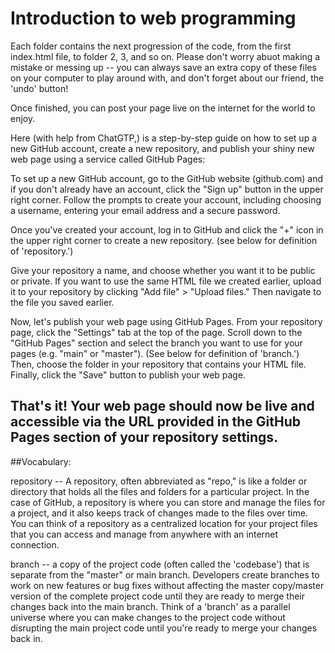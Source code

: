 # Introduction to web programming

Each folder contains the next progression of the code, from the first index.html file, to folder 2, 3, and so on. 
Please don't worry abuot making a mistake or messing up -- you can always save an extra copy of these files on your computer to play around with, and don't forget about our friend, the 'undo' button!

Once finished, you can post your page live on the internet for the world to enjoy.

Here (with help from ChatGTP,) is a step-by-step guide on how to set up a new GitHub account, create a new repository, and publish your shiny new web page using a service called GitHub Pages:

To set up a new GitHub account, go to the GitHub website (github.com) and if you don't already have an account, click the "Sign up" button in the upper right corner. Follow the prompts to create your account, including choosing a username, entering your email address and a secure password.

Once you've created your account, log in to GitHub and click the "+" icon in the upper right corner to create a new repository. (see below for definition of 'repository.')

Give your repository a name, and choose whether you want it to be public or private. If you want to use the same HTML file we created earlier, upload it to your repository by clicking "Add file" > "Upload files." Then navigate to the file you saved earlier.

Now, let's publish your web page using GitHub Pages. From your repository page, click the "Settings" tab at the top of the page. Scroll down to the "GitHub Pages" section and select the branch you want to use for your pages (e.g. "main" or "master"). (See below for definition of 'branch.') Then, choose the folder in your repository that contains your HTML file. Finally, click the "Save" button to publish your web page.

That's it! Your web page should now be live and accessible via the URL provided in the GitHub Pages section of your repository settings.
----------------------------

##Vocabulary:

repository -- A repository, often abbreviated as "repo," is like a folder or directory that holds all the files and folders for a particular project. In the case of GitHub, a repository is where you can store and manage the files for a project, and it also keeps track of changes made to the files over time. You can think of a repository as a centralized location for your project files that you can access and manage from anywhere with an internet connection.

branch -- a copy of the project code (often called the 'codebase') that is separate from the "master" or main branch. 
Developers create branches to work on new features or bug fixes without affecting the master copy/master version of the complete project code until they are ready to merge their changes back into the main branch. Think of a 'branch' as a parallel universe where you can make changes to the project code without disrupting the main project code until you're ready to merge your changes back in.

